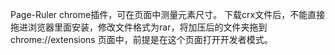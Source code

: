 Page-Ruler chrome插件，可在页面中测量元素尺寸。
下载crx文件后，不能直接拖进浏览器里面安装，修改文件格式为rar，将加压后的文件夹拖到 chrome://extensions 页面中，前提是在这个页面打开开发者模式。